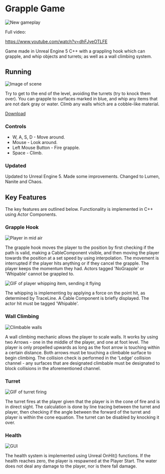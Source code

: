 # Grapple Game
![New gameplay](https://raw.githubusercontent.com/juaxix/UE-Grapple-Game/main/Images/UE5.gif)

Full video:

https://www.youtube.com/watch?v=dhFJyeOTLFE

Game made in Unreal Engine 5 C++ with a grappling hook which can grapple, and whip objects and turrets; as well as a wall climbing system. 


## Running
![Image of scene](https://raw.githubusercontent.com/juaxix/UE-Grapple-Game/main/Images/Scene.jpg)

Try to get to the end of the level, avoiding the turrets (try to knock them over). You can grapple to surfaces marked in blue, and whip any items that are not dark gray or water. Climb any walls which are a cobble-like material.

[Download](https://github.com/giodestone/Grapple-Game/releases)

### Controls
* W, A, S, D - Move around.
* Mouse - Look around.
* Left Mouse Button - Fire grapple.
* Space - Climb.

### Updated 
Updated to Unreal Engine 5. Made some improvements. 
Changed to Lumen, Nanite and Chaos. 

## Key Features
The key features are outlined below. Functionality is implemented in C++ using Actor Components.

### Grapple Hook
![Player in mid air](https://raw.githubusercontent.com/juaxix/UE-Grapple-Game/main/Images/Player%20Midair.jpg)

The grapple hook moves the player to the position by first checking if the path is valid, making a CableComponent visible, and then moving the player towards the position at a set speed by using interpolation. The movement is interrupted if the player hits anything or if they cancel the grapple. The player keeps the momentum they had. Actors tagged 'NoGrapple' or 'Whipable' cannot be grappled to.

![GIF of player whipping item, sending it flying](https://raw.githubusercontent.com/juaxix/UE-Grapple-Game/main/Images/GIF%20Whip.gif)

The whipping is implementing by applying a force on the point hit, as determined by TraceLine. A Cable Component is briefly displayed. The actor hit must be tagged 'Whipable'. 

### Wall Climbing
![Climbable walls](https://raw.githubusercontent.com/juaxix/UE-Grapple-Game/main/Images/Climbable%20Walls.jpg)

A wall climbing mechanic allows the player to scale walls. It works by using two Arrows - one in the middle of the player, and one at foot level. The player is only propelled upwards as long as the foot arrow is touching within a certain distance. Both arrows must be touching a climbable surface to begin climbing. The collision check is performed in the 'Ledge' collision channel - any surfaces that are designated climbable must be designated to block collisions in the aforementioned channel.

### Turret
![GIF of turret firing](https://raw.githubusercontent.com/juaxix/UE-Grapple-Game/main/Images/GIF%20Turrets.gif)

The turret fires at the player given that the player is in the cone of fire and is in direct sight. The calculation is done by line tracing between the turret and player, then checking if the angle between the forward of the turret and player is within the cone equation. The turret can be disabled by knocking it over.

### Health
![GUI](https://raw.githubusercontent.com/juaxix/UE-Grapple-Game/main/Images/GUI.jpg)

The health system is implemented using Unreal OnHit() functions. If the health reaches zero, the player is respawned at the Player Start. The water does not deal any damage to the player, nor is there fall damage.
